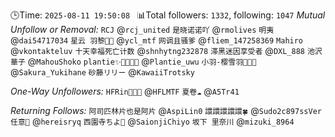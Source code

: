 🕒Time: `2025-08-11 19:50:08 `
📊Total followers: `1332`, following: `1047`
*Mutual Unfollow or Removal:*
`RCJ` @`rcj_united`
`是晓诺诺吖` @`rmolives`
`明夷` @`dai54717034`
`星云 羽黎🏳️‍🌈` @`ycl_mtf`
`网调且骚爹` @`fliem_147258369`
`Mahiro` @`vkontakteluv`
`十天幸福死亡计数` @`shnhytng232878`
`滞黑迷因享受者` @`DXL_888`
`池沢華子` @`MahouShoko`
`plantie✨💛🤍💜🖤` @`Plantie_uwu`
`小羽-樱雪羽🏳️‍⚧️🍥` @`Sakura_Yukihane`
`砂藤リリー` @`KawaiiTrotsky`

*One-Way Unfollowers:*
`HFRin🏳️‍⚧️🍥` @`HFLMTF`
`夏卷☁️` @`A5Tr41`

*Returning Follows:*
`阿司匹林片也是阿片` @`AspiLin0`
`譞譞譞譞譞🍀` @`Sudo2c897ssVer`
`任意🍥` @`hereisryq`
`西園寺ちよ🎀` @`SaionjiChiyo`
`坂下 里奈川` @`mizuki_8964`
